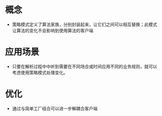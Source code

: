 # 概念
- 策略模式定义了算法家族，分别封装起来，让它们之间可以相互替换；此模式让算法的变化不会影响到使用算法的客户端

# 应用场景
- 只要在解析过程中中听到需要在不同场合或时间应用不同的业务规则，就可以考虑使用策略模式处理变化。

# 优化
- 通过与简单工厂结合可以进一步解耦合客户端